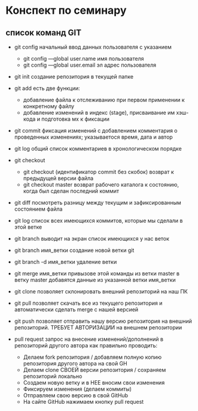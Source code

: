 # Конспект по семинару 

## список команд GIT

* git config начальный ввод данных пользователя с указанием
    - git config —global user.name имя пользователя
    - git config —global user.email эл адрес пользователя

* git init создание репозитория в текущей папке

* git add  есть две функции:
    - добавление файла к отслеживанию при первом применении к конкретному файлу
    - добавление изменений в индекс (stage), присваивание им хэш-кода и подготовка мх к фиксации

* git commit фиксация изменений с добавлением комментария о проведенных изменениях; указываетося время, дата и автор 

* git log общий список комментариев в хронологическом порядке

* git checkout 
    - git checkout (идентификатор commit без скобок) возврат к предыдущей версии файла 
    - git checkout master возврат рабочего каталога к состоянию, когда был сделан последний коммит

* git diff посмотреть разницу между текущим и зафиксированным состоянием файла

* git log список всех имеющихся коммитов, которые мы сделали в этой ветке

* git branch выводит на экран список имеющихся у нас веток

* git branch имя_ветки создание новой ветки git

* git branch -d имя_ветки удаление ветки

* git merge имя_ветки привызове этой команды из ветки master в ветку master добавятся данные из указанной ветки имя_ветки

* git clone позволяет склонировать внешний репозиторий на наш ПК

* git pull позволяет скачать все из текущего репозитория и автоматически сделать merge с нашей версией

* git push позволяет отправить нашу версию репозитория на внешний репозиторий. ТРЕБУЕТ АВТОРИЗАЦИИ на внешнем репозитории

* pull request запрос на внесение изменений/дополнений в репозиторий другого автора
    как правильно проводить:
    - Делаем fork репозитория / добавляем полную копию репозитория другого автора на свой GH
    - Делаем clone СВОЕЙ версии репозитория / сохраняем репозиторий локально
    - Создаем новую ветку и в НЕЕ вносим свои изменения
    - Фиксируем изменения (делаем коммиты)
    - Отправляем свою версию в свой GitHub
    - На сайте GitHub нажимаем кнопку pull request 